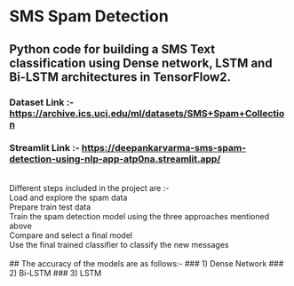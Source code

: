 # SMS Spam Detection

## Python code for building a SMS Text classification using Dense network, LSTM and Bi-LSTM architectures in TensorFlow2.

### Dataset Link :- https://archive.ics.uci.edu/ml/datasets/SMS+Spam+Collection

### Streamlit Link :- https://deepankarvarma-sms-spam-detection-using-nlp-app-atp0na.streamlit.app/
<br>
Different steps included in the project are :- <br>
    Load and explore the spam data<br>
    Prepare train test data<br>
    Train the spam detection model using the three approaches mentioned above<br>
    Compare and select a final model<br>
    Use the final trained classifier to classify the new messages<br>
    <br>
## The accuracy of the models are as follows:-
### 1) Dense Network
### 2) Bi-LSTM
### 3) LSTM